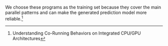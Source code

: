 We choose these programs as the training set because they cover the main parallel patterns and can make the generated prediction model more reliable.[^1]

[^1]: Understanding Co-Running Behaviors on Integrated CPU/GPU Architectures